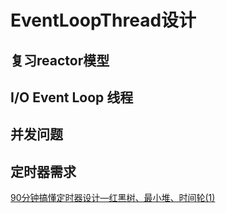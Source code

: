 # EventLoopThread设计

## 复习reactor模型

## I/O Event Loop 线程

## 并发问题

## 定时器需求

[90分钟搞懂定时器设计—红黑树、最小堆、时间轮(1)](https://www.zhihu.com/collection/139441953)  